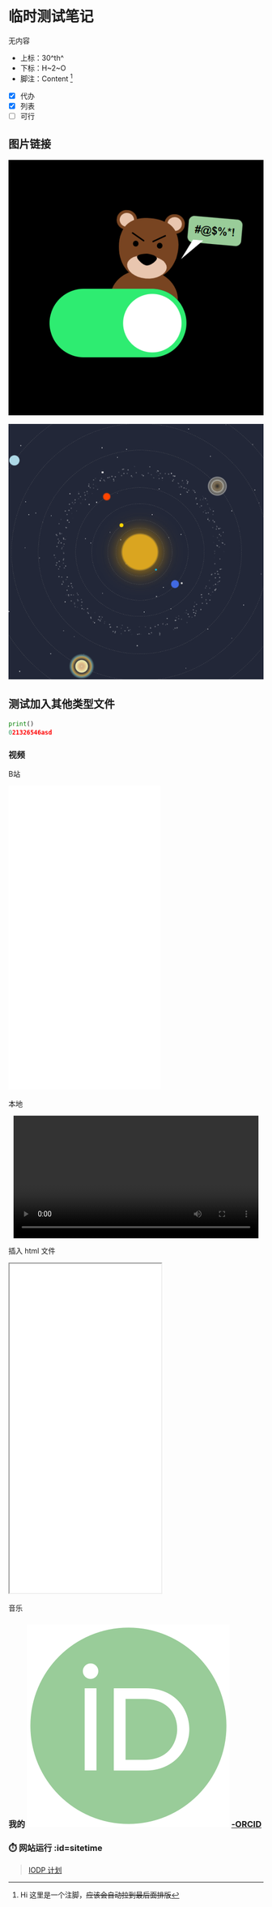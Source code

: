 # 临时测试笔记

无内容

- 上标：30^th^
- 下标：H~2~O
- 脚注：Content [^1]

[^1]:Hi 这里是一个注脚，~~应该会自动拉到最后面排版~~

- [x] 代办
- [x] 列表
- [ ] 可行

## 图片链接

[![小熊不想让你按按钮](../../fun/bearcheck/Previews.png?center "小熊不想让你按按钮" )](../../fun/bearcheck/index.html ':ignore')

[![太阳系](../../fun/solar/Previews.png?center "太阳系")](../../fun/solar/index.html ':ignore')

## 测试加入其他类型文件

```python
print()
021326546asd
```

### 视频

B站

<iframe src="//player.bilibili.com/player.html?aid=426400323&bvid=BV1V3411N7cE&cid=716242382&page=1" scrolling="no" border="0" frameborder="no" framespacing="0" allowfullscreen="true" height="600px"> </iframe>

本地

<video src="Page/za/test.mp4" width="96%" controls="controls" style="clear:both; display:block; margin:auto"></video>

插入 html 文件

<iframe height="650px" src="Page/za/test.html"></iframe>

音乐

### 我的 ![ORCID](../../assect/pic/orcid.svg ":size=20") [-ORCID](https://orcid.org/0000-0002-6962-8707)

### ⏱️ 网站运行 :id=sitetime

> [IODP 计划](Page/Brief/IODP "关于IODP 计划的笔记")
